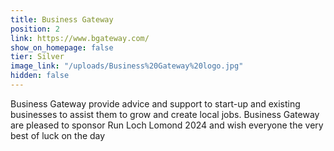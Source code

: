 ```yaml
---
title: Business Gateway
position: 2
link: https://www.bgateway.com/
show_on_homepage: false
tier: Silver
image_link: "/uploads/Business%20Gateway%20logo.jpg"
hidden: false
---
```


Business Gateway provide advice and support to start-up and existing businesses to assist them to grow and create local jobs. Business Gateway are pleased to sponsor Run Loch Lomond 2024 and wish everyone the very best of luck on the day
